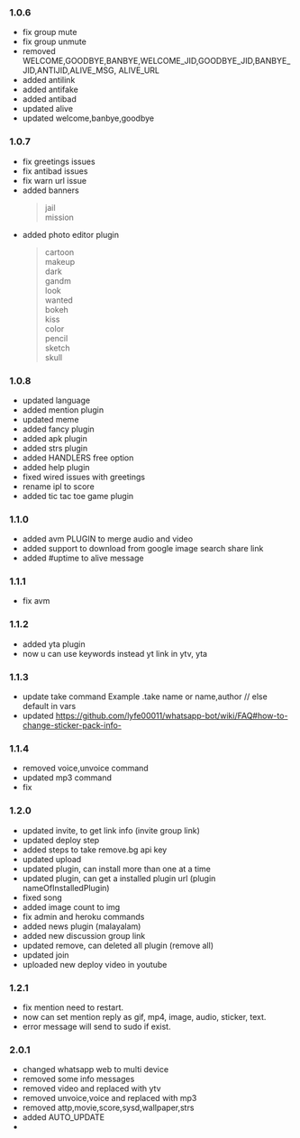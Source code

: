 ### 1.0.6
* fix group mute <br>
* fix group unmute <br>
* removed WELCOME,GOODBYE,BANBYE,WELCOME_JID,GOODBYE_JID,BANBYE_JID,ANTIJID,ALIVE_MSG, ALIVE_URL <br>
* added antilink <br>
* added antifake <br>
* added antibad <br>
* updated alive <br>
* updated welcome,banbye,goodbye

### 1.0.7
* fix greetings issues <br>
* fix antibad issues <br>
* fix warn url issue <br>
* added banners <br>
  >jail<br>
  >mission<br>
* added photo editor plugin <br>
  >cartoon<br>
  >makeup<br>
  >dark<br>
  >gandm<br>
  >look<br>
  >wanted<br>
  >bokeh<br>
  >kiss<br>
  >color<br>
  >pencil<br>
  >sketch<br>
  >skull<br>

### 1.0.8
* updated language <br>
* added mention plugin <br>
* updated meme <br>
* added fancy plugin <br>
* added apk plugin <br>
* added strs plugin <br>
* added HANDLERS free option <br>
* added help plugin <br>
* fixed wired issues with greetings <br>
* rename ipl to score
* added tic tac toe game plugin

### 1.1.0
* added avm PLUGIN to merge audio and video
* added support to download from google image search share link
* added #uptime to alive message

### 1.1.1
* fix avm

### 1.1.2
* added yta plugin
* now u can use keywords instead yt link in ytv, yta

### 1.1.3
* update take command 
  Example .take name or name,author // else default in vars
* updated https://github.com/lyfe00011/whatsapp-bot/wiki/FAQ#how-to-change-sticker-pack-info-

### 1.1.4
* removed voice,unvoice command
* updated mp3 command 
* fix
### 1.2.0
* updated invite, to get link info (invite group link)
* updated deploy step
* added steps to take remove.bg api key
* updated upload
* updated plugin, can install more than one at a time
* updated plugin, can get a installed plugin url (plugin nameOfInstalledPlugin)
* fixed song
* added image count to img
* fix admin and heroku commands
* added news plugin (malayalam)
* added new discussion group link
* updated remove, can deleted all plugin (remove all)
* updated join
* uploaded new deploy video in youtube
### 1.2.1
* fix mention need to restart.
* now can set mention reply as gif, mp4, image, audio, sticker, text.
* error message will send to sudo if exist.
### 2.0.1
* changed whatsapp web to multi device
* removed some info messages
* removed video and replaced with ytv
* removed unvoice,voice and replaced with mp3
* removed attp,movie,score,sysd,wallpaper,strs
* added AUTO_UPDATE
*